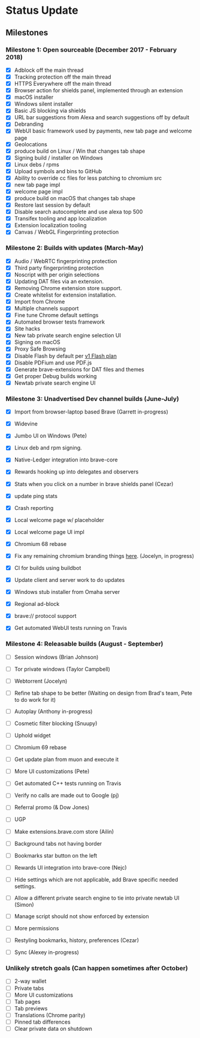 # Status Update

## Milestones

### Milestone 1: Open sourceable (December 2017 - February 2018)
- [x] Adblock off the main thread
- [x] Tracking protection off the main thread
- [x] HTTPS Everywhere off the main thread
- [x] Browser action for shields panel, implemented through an extension
- [x] macOS installer
- [x] Windows silent installer
- [x] Basic JS blocking via shields
- [x] URL bar suggestions from Alexa and search suggestions off by default
- [x] Debranding
- [x] WebUI basic framework used by payments, new tab page and welcome page
- [x] Geolocations
- [x] produce build on Linux / Win that changes tab shape
- [x] Signing build / installer on Windows
- [x] Linux debs / rpms
- [x] Upload symbols and bins to GitHub
- [x] Ability to override cc files for less patching to chromium src
- [x] new tab page impl
- [x] welcome page impl
- [x] produce build on macOS that changes tab shape
- [x] Restore last session by default
- [x] Disable search autocomplete and use alexa top 500
- [x] Transifex tooling and app localization
- [x] Extension localization tooling
- [x] Canvas / WebGL Fingerprinting protection

### Milestone 2: Builds with updates (March-May)

- [x] Audio / WebRTC fingerprinting protection
- [x] Third party fingerprinting protection
- [x] Noscript with per origin selections
- [x] Updating DAT files via an extension.
- [x] Removing Chrome extension store support.
- [x] Create whitelist for extension installation.
- [x] Import from Chrome
- [x] Multiple channels support
- [x] Fine tune Chrome default settings
- [x] Automated browser tests framework
- [x] Site hacks
- [x] New tab private search engine selection UI
- [x] Signing on macOS
- [x] Proxy Safe Browsing
- [x] Disable Flash by default per [v1 Flash plan](https://github.com/brave/brave-browser/issues/30)
- [x] Disable PDFium and use PDF.js
- [x] Generate brave-extensions for DAT files and themes
- [x] Get proper Debug builds working
- [x] Newtab private search engine UI

### Milestone 3: Unadvertised Dev channel builds (June-July)

- [x] Import from browser-laptop based Brave (Garrett in-progress)
- [x] Widevine
- [x] Jumbo UI on Windows (Pete)
- [x] Linux deb and rpm signing.
- [x] Native-Ledger integration into brave-core
- [x] Rewards hooking up into delegates and observers
- [x] Stats when you click on a number in brave shields panel (Cezar)
- [x] update ping stats
- [x] Crash reporting
- [x] Local welcome page w/ placeholder
- [x] Local welcome page UI impl
- [x] Chromium 68 rebase
- [x] Fix any remaining chromium branding things [here](https://github.com/brave/brave-browser/issues/212).  (Jocelyn, in progress)
- [x] CI for builds using buildbot
- [x] Update client and server work to do updates
- [x] Windows stub installer from Omaha server
- [x] Regional ad-block
- [x] brave:// protocol support
- [x] Get automated WebUI tests running on Travis


### Milestone 4: Releasable builds (August - September)

- [ ] Session windows (Brian Johnson)
- [ ] Tor private windows (Taylor Campbell)
- [ ] Webtorrent (Jocelyn)
- [ ] Refine tab shape to be better (Waiting on design from Brad's team, Pete to do work for it)
- [ ] Autoplay (Anthony in-progress)
- [ ] Cosmetic filter blocking (Snuupy)
- [ ] Uphold widget
- [ ] Chromium 69 rebase
- [ ] Get update plan from muon and execute it
- [ ] More UI customizations (Pete)
- [ ] Get automated C++ tests running on Travis
- [ ] Verify no calls are made out to Google (pj)
- [ ] Referral promo (& Dow Jones)
- [ ] UGP
- [ ] Make extensions.brave.com store (Ailin)
- [ ] Background tabs not having border
- [ ] Bookmarks star button on the left
- [ ] Rewards UI integration into brave-core (Nejc)
- [ ] Hide settings which are not applicable, add Brave specific needed settings.
- [ ] Allow a different private search engine to tie into private newtab UI (Simon)
- [ ] Manage script should not show enforced by extension
- [ ] More permissions
- [ ] Restyling bookmarks, history, preferences (Cezar)
- [ ] Sync (Alexey in-progress)


### Unlikely stretch goals (Can happen sometimes after October)

- [ ] 2-way wallet
- [ ] Private tabs
- [ ] More UI customizations
- [ ] Tab pages
- [ ] Tab previews
- [ ] Translations (Chrome parity)
- [ ] Pinned tab differences
- [ ] Clear private data on shutdown
